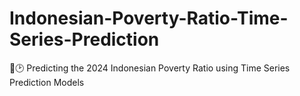 # Indonesian-Poverty-Ratio-Time-Series-Prediction
🔮🕑 Predicting the 2024 Indonesian Poverty Ratio using Time Series Prediction Models

